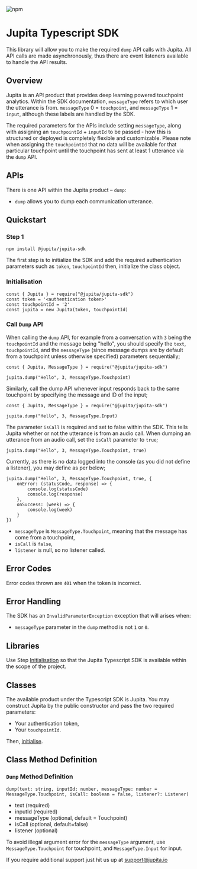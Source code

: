 
![npm](https://img.shields.io/npm/v/@jupita/jupita-sdk)

# Jupita Typescript SDK

This library will allow you to make the required `dump` API calls with Jupita. All API calls are made asynchronously, thus there are event listeners available to handle the API results.

## Overview
Jupita is an API product that provides deep learning powered touchpoint analytics. Within the SDK documentation, `messageType` refers to which user the utterance is from. `messageType` 0 = `touchpoint`, and `messageType` 1 = `input`, although these labels are handled by the SDK.

The required parameters for the APIs include setting `messageType`, along with assigning an `touchpointId` + `inputId` to be passed - how this is structured or deployed is completely flexible and customizable. Please note when assigning the `touchpointId` that no data will be available for that particular touchpoint until the touchpoint has sent at least 1 utterance via the `dump` API. 

## APIs
There is one API within the Jupita product – `dump`:

- `dump` allows you to dump each communication utterance.


##  Quickstart

### Step 1

```
npm install @jupita/jupita-sdk
```


The first step is to initialize the SDK and add the required authentication parameters such as `token`, `touchpointId` then, initialize the class object.

### Initialisation

```
const { Jupita } = require("@jupita/jupita-sdk")
const token = '<authentication token>'
const touchpointId = '2'
const jupita = new Jupita(token, touchpointId)
```

### Call `Dump` API

When calling the `dump` API, for example from a conversation with `3` being the `touchpointId` and the message being "hello", you should specify the `text`, `touchpointId`, and the `messageType` (since message dumps are by default from a touchpoint unless otherwise specified) parameters sequentially;
```
const { Jupita, MessageType } = require("@jupita/jupita-sdk")

jupita.dump("Hello", 3, MessageType.Touchpoint)
```

Similarly, call the dump API whenever input responds back to the same touchpoint by specifying the message and ID of the input;
```
const { Jupita, MessageType } = require("@jupita/jupita-sdk")

jupita.dump("Hello", 3, MessageType.Input)
```

The parameter `isCall` is required and set to false within the SDK. This tells Jupita whether or not the utterance is from an audio call. When dumping an utterance from an audio call, set the `isCall` parameter to `true`;

```
jupita.dump("Hello", 3, MessageType.Touchpoint, true)
```

Currently, as there is no data logged into the console (as you did not define a listener), you may define as per below;
```
jupita.dump("Hello", 3, MessageType.Touchpoint, true, {
    onError: (statusCode, response) => {
        console.log(statusCode)
        console.log(response)
    }, 
    onSuccess: (week) => {
        console.log(week)
    }
})
```

- `messageType` is `MessageType.Touchpoint`, meaning that the message has come from a touchpoint,
- `isCall` is `false`,
- `listener` is null, so no listener called.

## Error Codes

Error codes thrown are `401` when the token is incorrect.

## Error Handling

The SDK has an `InvalidParameterException` exception that will arises when:
- `messageType` parameter in the `dump` method is not `1` or `0`.

## Libraries

Use Step [Initialisation](#initialisation) so
that the Jupita Typescript SDK is available within the scope of the project.


## Classes

The available product under the Typescript SDK is Jupita. You may construct Jupita by the public constructor and pass the two required parameters:

- Your authentication token,
- Your `touchpointId`.

Then, [initialise](#initialisation).

## Class Method Definition

### `Dump` Method Definition

```
dump(text: string, inputId: number, messageType: number = MessageType.Touchpoint, isCall: boolean = false, listener?: Listener)
```

* text (required)
* inputId (required)
* messageType (optional, default = Touchpoint)
* isCall (optional, default=false)
* listener (optional)

To avoid illegal argument error for the `messageType` argument, use `MessageType.Touchpoint` for touchpoint, and `MessageType.Input` for input.

If you require additional support just hit us up at support@jupita.io 
